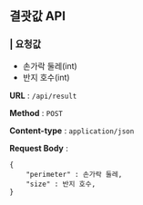 ## 결괏값 API

### | 요청값

- 손가락 둘레(int)
- 반지 호수(int)  


**URL** : `/api/result`

**Method** : `POST`

**Content-type** : `application/json`

**Request Body** : 

```
{
    "perimeter" : 손가락 둘레,
    "size" : 반지 호수,
}
```